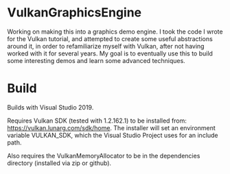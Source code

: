 # VulkanGraphicsEngine
Working on making this into a graphics demo engine. I took the code I wrote for the Vulkan tutorial, and attempted to create some useful abstractions around it, in order to refamiliarize myself with Vulkan, after not having worked with it for several years. My goal is to eventually use this to build some interesting demos and learn some advanced techniques.

# Build
Builds with Visual Studio 2019.

Requires Vulkan SDK (tested with 1.2.162.1) to be installed from: https://vulkan.lunarg.com/sdk/home. The installer will set an environment variable VULKAN_SDK, which the Visual Studio Project uses for an include path.

Also requires the VulkanMemoryAllocator to be in the dependencies directory (installed via zip or github).
